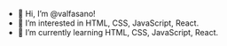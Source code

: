 - 👋 Hi, I’m @valfasano!
- 👀 I’m interested in HTML, CSS, JavaScript, React.
- 🌱 I’m currently learning HTML, CSS, JavaScript, React.

<!---
valfasano/valfasano is a ✨ special ✨ repository because its `README.md` (this file) appears on your GitHub profile.
You can click the Preview link to take a look at your changes.
--->
